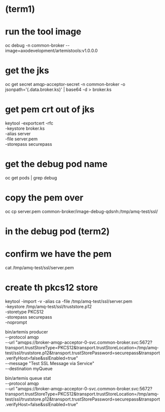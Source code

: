 # (term1)
# run the tool image

oc debug -n common-broker --image=axodevelopment/artemistools:v1.0.0.0

# get the jks
oc get secret amqp-acceptor-secret -n common-broker -o jsonpath='{.data.broker\.ks}' | base64 -d > broker.ks

# get pem crt out of jks
keytool -exportcert -rfc \
  -keystore broker.ks \
  -alias server \
  -file server.pem \
  -storepass securepass

# get the debug pod name
oc get pods | grep debug

# copy the pem over
oc cp server.pem common-broker/image-debug-qdsnh:/tmp/amq-test/ssl/

# in the debug pod (term2)
#
# confirm we have the pem
cat /tmp/amq-test/ssl/server.pem

# create th pkcs12 store
keytool -import -v -alias ca -file /tmp/amq-test/ssl/server.pem \
  -keystore /tmp/amq-test/ssl/truststore.p12 \
  -storetype PKCS12 \
  -storepass securepass \
  -noprompt

bin/artemis producer \
  --protocol amqp \
  --url "amqps://broker-amqp-acceptor-0-svc.common-broker.svc:5672?transport.trustStoreType=PKCS12&transport.trustStoreLocation=/tmp/amq-test/ssl/truststore.p12&transport.trustStorePassword=securepass&transport.verifyHost=false&sslEnabled=true" \
  --message "Test SSL Message via Service" \
  --destination myQueue



bin/artemis queue stat \
  --protocol amqp \
  --url "amqps://broker-amqp-acceptor-0-svc.common-broker.svc:5672?transport.trustStoreType=PKCS12&transport.trustStoreLocation=/tmp/amq-test/ssl/truststore.p12&transport.trustStorePassword=securepass&transport.verifyHost=false&sslEnabled=true"